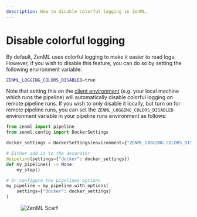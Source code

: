 ```yaml
---
description: How to disable colorful logging in ZenML.
---
```


# Disable colorful logging

By default, ZenML uses colorful logging to make it easier to read logs. However, if you wish to disable this feature, you can do so by setting the following environment variable:

```bash
ZENML_LOGGING_COLORS_DISABLED=true
```

Note that setting this on the [client environment](../pipeline-development/configure-python-environments/README.md#client-environment-or-the-runner-environment) (e.g. your local machine which runs the pipeline) will automatically disable colorful logging on remote pipeline runs. If you wish to only disable it locally, but turn on for remote pipeline runs, you can set the `ZENML_LOGGING_COLORS_DISABLED` environment variable in your pipeline runs environment as follows:

```python
from zenml import pipeline
from zenml.config import DockerSettings

docker_settings = DockerSettings(environment={"ZENML_LOGGING_COLORS_DISABLED": "false"})

# Either add it to the decorator
@pipeline(settings={"docker": docker_settings})
def my_pipeline() -> None:
    my_step()

# Or configure the pipelines options
my_pipeline = my_pipeline.with_options(
    settings={"docker": docker_settings}
)
```

<!-- For scarf -->
<figure><img alt="ZenML Scarf" referrerpolicy="no-referrer-when-downgrade" src="https://static.scarf.sh/a.png?x-pxid=f0b4f458-0a54-4fcd-aa95-d5ee424815bc" /></figure>